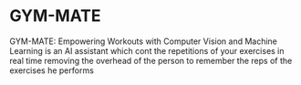 # GYM-MATE
GYM-MATE: Empowering Workouts with Computer Vision and Machine Learning is an AI assistant which cont the repetitions of your exercises in real time removing the overhead of the person to remember the reps of the exercises he performs
